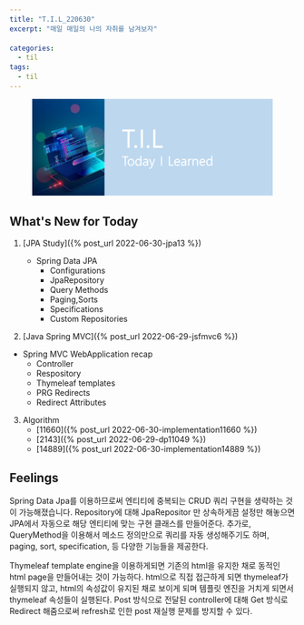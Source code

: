 ```yaml
---
title: "T.I.L_220630"
excerpt: "매일 매일의 나의 자취를 남겨보자"

categories:
  - til
tags:
  - til
---
```

<figure>
    <img src="/assets/images/til_image.png">
</figure>

## What's New for Today   
1. [JPA Study]({% post_url 2022-06-30-jpa13 %})
    - Spring Data JPA
        - Configurations
        - JpaRepository
        - Query Methods
        - Paging,Sorts
        - Specifications
        - Custom Repositories

2.  [Java Spring MVC]({% post_url 2022-06-29-jsfmvc6 %})
- Spring MVC WebApplication recap
    - Controller
    - Respository
    - Thymeleaf templates
    - PRG Redirects
    - Redirect Attributes
    
3. Algorithm
    - [11660]({% post_url 2022-06-30-implementation11660 %})
    - [2143]({% post_url 2022-06-29-dp11049 %})
    - [14889]({% post_url 2022-06-30-implementation14889 %})

## Feelings
Spring Data Jpa를 이용하므로써 엔티티에 중복되는 CRUD 쿼리 구현을 생략하는 것이 가능해졌습니다. Repository에 대해 JpaRepositor 만 상속하게끔 설정만 해놓으면 JPA에서 자동으로 해당 엔티티에 맞는 구현 클래스를 만들어준다. 추가로, QueryMethod을 이용해서 메소드 정의만으로 쿼리를 자동 생성해주기도 하며, paging, sort, specification, 등 다양한 기능들을 제공한다.

Thymeleaf template engine을 이용하게되면 기존의 html을 유지한 채로 동적인 html page을 만들어내는 것이 가능하다. html으로 직접 접근하게 되면 thymeleaf가 실행되지 않고, html의 속성값이 유지된 채로 보이게 되며 템플릿 엔진을 거치게 되면서 thymeleaf 속성들이 실행된다. Post 방식으로 전달된 controller에 대해 Get 방식로 Redirect 해줌으로써 refresh로 인한 post 재실행 문제를 방지할 수 있다.







